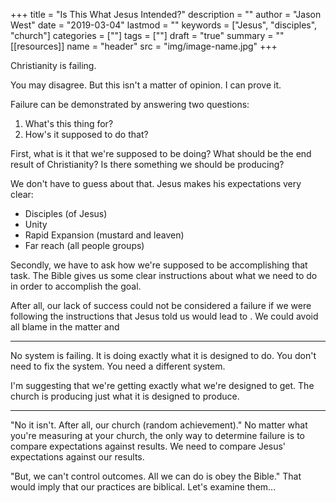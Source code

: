 +++
title = "Is This What Jesus Intended?"
description = ""
author = "Jason West"
date = "2019-03-04"
lastmod = ""
keywords = ["Jesus", "disciples", "church"]
categories = [""]
tags = [""]
draft = "true"
summary = ""
[[resources]]
  name = "header"
  src = "img/image-name.jpg"
+++

Christianity is failing.

You may disagree. But this isn't a matter of opinion. I can prove it.

Failure can be demonstrated by answering two questions:

1. What's this thing for?
2. How's it supposed to do that?

First, what is it that we're supposed to be doing? What should be the end result of Christianity? Is there something we should be producing?

We don't have to guess about that. Jesus makes his expectations very clear:

- Disciples (of Jesus)
- Unity
- Rapid Expansion (mustard and leaven)
- Far reach (all people groups)


Secondly, we have to ask how we're supposed to be accomplishing that task. The Bible gives us some clear instructions about what we need to do in order to accomplish the goal.

After all, our lack of success could not be considered a failure if we were following the instructions that Jesus told us would lead to . We could avoid all blame in the matter and

---

No system is failing. It is doing exactly what it is designed to do. You don't need to fix the system. You need a different system.

I'm suggesting that we're getting exactly what we're designed to get. The church is producing just what it is designed to produce.

---


"No it isn't. After all, our church (random achievement)."
No matter what you're measuring at your church, the only way to determine failure is to compare expectations against results. We need to compare Jesus' expectations against our results.

"But, we can't control outcomes. All we can do is obey the Bible."
That would imply that our practices are biblical. Let's examine them...
